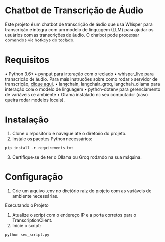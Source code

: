 # Chatbot de Transcrição de Áudio

Este projeto é um chatbot de transcrição de áudio que usa Whisper para transcrição e integra com um modelo de linguagem (LLM) para ajudar os usuários com as transcrições de áudio. O chatbot pode processar comandos via hotkeys do teclado.

# Requisitos

•	Python 3.6+
•	pynput para interação com o teclado
•	whisper_live para transcrição de áudio. Para mais instruções sobre como rodar o servidor de transcrição, [clique aqui](https://github.com/collabora/WhisperLive).
•	langchain, langchain_groq, langchain_ollama para interação com o modelo de linguagem
•	python-dotenv para gerenciamento de variáveis de ambiente
•   Ollama instalado no seu computador (caso queira rodar modelos locais).

# Instalação

1.	Clone o repositório e navegue até o diretório do projeto.
2.	Instale os pacotes Python necessários:

`pip install -r requirements.txt`

3.	Certifique-se de ter o Ollama ou Groq rodando na sua máquina.


# Configuração

1.	Crie um arquivo .env no diretório raiz do projeto com as variáveis de ambiente necessárias.

Executando o Projeto

1.	Atualize o script com o endereço IP e a porta corretos para o TranscriptionClient.
2.	Inicie o script:

`python seu_script.py`


